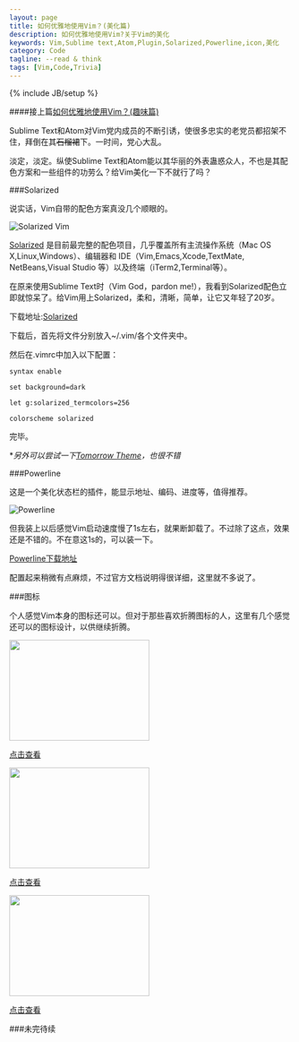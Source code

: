 ```yaml
---
layout: page
title: 如何优雅地使用Vim？(美化篇)
description: 如何优雅地使用Vim?关于Vim的美化
keywords: Vim,Sublime text,Atom,Plugin,Solarized,Powerline,icon,美化
category: Code
tagline: --read & think
tags: [Vim,Code,Trivia]
---
```

{% include JB/setup %}

####接上篇[如何优雅地使用Vim？(趣味篇)](http://jackiekuo.com/code/2014/05/02/use-vim-the-fun-way/)

Sublime Text和Atom对Vim党内成员的不断引诱，使很多忠实的老党员都招架不住，拜倒在其<del>石榴裙</del>下。一时间，党心大乱。

淡定，淡定。纵使Sublime Text和Atom能以其华丽的外表蛊惑众人，不也是其配色方案和一些组件的功劳么？给Vim美化一下不就行了吗？

###Solarized

说实话，Vim自带的配色方案真没几个顺眼的。

![Solarized Vim](http://pic.yupoo.com/jok3r/DJI2Vg82/medish.jpg)

[Solarized](http://ethanschoonover.com/solarized) 是目前最完整的配色项目，几乎覆盖所有主流操作系统（Mac OS X,Linux,Windows）、编辑器和 IDE（Vim,Emacs,Xcode,TextMate, NetBeans,Visual Studio 等）以及终端（iTerm2,Terminal等）。

在原来使用Sublime Text时（Vim God，pardon me!），我看到Solarized配色立即就惊呆了。给Vim用上Solarized，柔和，清晰，简单，让它又年轻了20岁。

下载地址:[Solarized](https://github.com/altercation/vim-colors-solarized)

下载后，首先将文件分别放入~/.vim/各个文件夹中。

然后在.vimrc中加入以下配置：

`syntax enable`

`set background=dark`

`let g:solarized_termcolors=256`

`colorscheme solarized`

完毕。

**另外可以尝试一下[Tomorrow Theme](https://github.com/chriskempson/vim-tomorrow-theme)，也很不错*

###Powerline

这是一个美化状态栏的插件，能显示地址、编码、进度等，值得推荐。

![Powerline](http://pic.yupoo.com/jok3r/DJIaCBFt/medish.jpg)

但我装上以后感觉Vim启动速度慢了1s左右，就果断卸载了。不过除了这点，效果还是不错的。不在意这1s的，可以装一下。

[Powerline下载地址](https://github.com/Lokaltog/vim-powerline)

配置起来稍微有点麻烦，不过官方文档说明得很详细，这里就不多说了。

###图标

个人感觉Vim本身的图标还可以。但对于那些喜欢折腾图标的人，这里有几个感觉还可以的图标设计，以供继续折腾。

<img src="https://d13yacurqjgara.cloudfront.net/users/2008/screenshots/1435854/vim-icon-dribbble_1x.png" style="width:250px; height:180px;">

[点击查看](https://dribbble.com/shots/1435854-Vim-Replacement-Icon?list=searches&tag=vim&offset=8)

<img src="https://d13yacurqjgara.cloudfront.net/users/2086/screenshots/121306/shot_1298917103.png" style="width:250px; height:180px;">

[点击查看](https://dribbble.com/shots/121306-MacVim-Replacement-Icon?list=searches&tag=vim&offset=3)


<img src="https://d13yacurqjgara.cloudfront.net/users/54729/screenshots/528514/macvim.png" style="width:250px; height:180px;">

[点击查看](https://dribbble.com/shots/528514-Vim-replacement-icon?list=searches&tag=vim&offset=16)

###未完待续